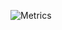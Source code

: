 ![Metrics](https://metrics.lecoq.io/fembina?template=classic&isocalendar=1&achievements=1&notable=1&base=header%2C%20activity%2C%20community%2C%20repositories%2C%20metadata&base.indepth=false&base.hireable=false&base.skip=false&isocalendar=false&isocalendar.duration=half-year&achievements=false&achievements.threshold=X&achievements.secrets=true&achievements.display=compact&notable=false&notable.from=organization&notable.repositories=false&notable.indepth=false&notable.types=commit&notable.self=false&config.timezone=Europe%2FKyiv)
